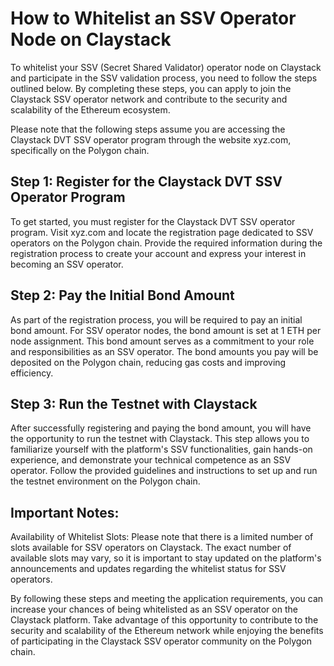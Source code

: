 # How to Whitelist an SSV Operator Node on Claystack
To whitelist your SSV (Secret Shared Validator) operator node on Claystack and participate in the SSV validation process, you need to follow the steps outlined below. By completing these steps, you can apply to join the Claystack SSV operator network and contribute to the security and scalability of the Ethereum ecosystem.

Please note that the following steps assume you are accessing the Claystack DVT SSV operator program through the website xyz.com, specifically on the Polygon chain.

## Step 1: Register for the Claystack DVT SSV Operator Program
To get started, you must register for the Claystack DVT SSV operator program. Visit xyz.com and locate the registration page dedicated to SSV operators on the Polygon chain. Provide the required information during the registration process to create your account and express your interest in becoming an SSV operator.

## Step 2: Pay the Initial Bond Amount
As part of the registration process, you will be required to pay an initial bond amount. For SSV operator nodes, the bond amount is set at 1 ETH per node assignment. This bond amount serves as a commitment to your role and responsibilities as an SSV operator. The bond amounts you pay will be deposited on the Polygon chain, reducing gas costs and improving efficiency.

## Step 3: Run the Testnet with Claystack
After successfully registering and paying the bond amount, you will have the opportunity to run the testnet with Claystack. This step allows you to familiarize yourself with the platform's SSV functionalities, gain hands-on experience, and demonstrate your technical competence as an SSV operator. Follow the provided guidelines and instructions to set up and run the testnet environment on the Polygon chain.

## Important Notes:
Availability of Whitelist Slots: Please note that there is a limited number of slots available for SSV operators on Claystack. The exact number of available slots may vary, so it is important to stay updated on the platform's announcements and updates regarding the whitelist status for SSV operators.

By following these steps and meeting the application requirements, you can increase your chances of being whitelisted as an SSV operator on the Claystack platform. Take advantage of this opportunity to contribute to the security and scalability of the Ethereum network while enjoying the benefits of participating in the Claystack SSV operator community on the Polygon chain.